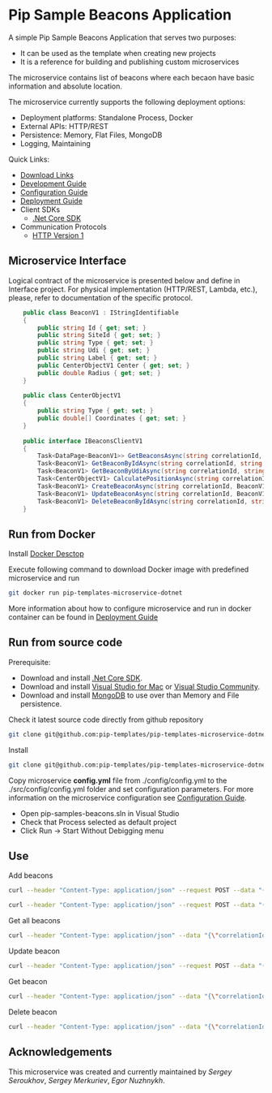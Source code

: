 ﻿# Pip Sample Beacons Application

A simple Pip Sample Beacons Application that serves two purposes:
- It can be used as the template when creating new projects
- It is a reference for building and publishing custom microservices

The microservice contains list of beacons where each becaon have basic information and absolute location.

The microservice currently supports the following deployment options:
* Deployment platforms: Standalone Process, Docker
* External APIs: HTTP/REST
* Persistence: Memory, Flat Files, MongoDB
* Logging, Maintaining

<a name="links"></a> Quick Links:
* [Download Links](doc/Downloads.md)
* [Development Guide](doc/Development.md)
* [Configuration Guide](doc/Configuration.md)
* [Deployment Guide](doc/Deployment.md)
* Client SDKs
  - [.Net Core SDK](https://github.com/pip-services-infrastructure/pip-clients-settings-dotnet)
* Communication Protocols
  - [HTTP Version 1](doc/HttpProtocolV1.md)  
  
 ## Microservice Interface

Logical contract of the microservice is presented below and define in Interface project. For physical implementation (HTTP/REST, Lambda, etc.),
please, refer to documentation of the specific protocol.

```c#
    public class BeaconV1 : IStringIdentifiable
    {
        public string Id { get; set; }
        public string SiteId { get; set; }
        public string Type { get; set; }
        public string Udi { get; set; }
        public string Label { get; set; }
        public CenterObjectV1 Center { get; set; }
        public double Radius { get; set; }
    }
    
    public class CenterObjectV1
    {
        public string Type { get; set; }
        public double[] Coordinates { get; set; }
    }
    
    public interface IBeaconsClientV1
    {
        Task<DataPage<BeaconV1>> GetBeaconsAsync(string correlationId, FilterParams filter, PagingParams paging);
        Task<BeaconV1> GetBeaconByIdAsync(string correlationId, string id);
        Task<BeaconV1> GetBeaconByUdiAsync(string correlationId, string udi);
        Task<CenterObjectV1> CalculatePositionAsync(string correlationId, string siteId, string[] udis);
        Task<BeaconV1> CreateBeaconAsync(string correlationId, BeaconV1 beacon);
        Task<BeaconV1> UpdateBeaconAsync(string correlationId, BeaconV1 beacon);
        Task<BeaconV1> DeleteBeaconByIdAsync(string correlationId, string id);
    }
```

## Run from Docker

Install [Docker Desctop](https://www.docker.com/)

Execute following command to download Docker image with predefined microservice and run
```bash
git docker run pip-templates-microservice-dotnet
```
More information about how to configure microservice and run in docker container can be found in [Deployment Guide](doc/Deployment.md)

## Run from source code

Prerequisite:
* Download and install [.Net Core SDK](https://dotnet.microsoft.com/download).
* Download and install [Visual Studio for Mac](https://visualstudio.microsoft.com/vs/mac/) or [Visual Studio Community](https://visualstudio.microsoft.com/vs/community/).
* Download and install [MongoDB](https://www.mongodb.com/) to use over than Memory and File persistence.

Check it latest source code directly from github repository
```bash
git clone git@github.com:pip-templates/pip-templates-microservice-dotnet.git
```

Install
```bash
git clone git@github.com:pip-templates/pip-templates-microservice-dotnet.git
```

Copy microservice **config.yml** file from ./config/config.yml to the ./src/config/config.yml folder and set configuration parameters.
For more information on the microservice configuration see [Configuration Guide](Configuration.md).

* Open pip-samples-beacons.sln in Visual Studio
* Check that Process selected as default project
* Click Run -> Start Without Debigging menu

## Use

Add beacons
```bash
curl --header "Content-Type: application/json" --request POST --data "{\"correlationId\":\"d42fd72c-02d2-4944-8631-4d94bc5fd75f\",\"beacon\":{\"id\":\"1\", \"site_id\":\"Site1\", \"type\":\"tracker\",\"udi\":\"12345\", \"label\":\"basic tracker\", \"radius\":4.0, \"center\": {\"type\": \"absolute\", \"coordinates\": [123.0,456.0,789.0]}}}" http://localhost:8080/v1/beacons/create_beacon

curl --header "Content-Type: application/json" --request POST --data "{\"correlationId\":\"d42fd72c-02d2-4944-8631-4d94bc5fd75f\",\"beacon\":{\"id\":\"2\", \"site_id\":\"Site2\", \"type\":\"tracker\",\"udi\":\"12345\", \"label\":\"basic tracker\", \"radius\":4.0, \"center\": {\"type\": \"absolute\", \"coordinates\": [123.0,456.0,789.0]}}}" http://localhost:8080/v1/beacons/create_beacon
```

Get all beacons
```bash
curl --header "Content-Type: application/json" --data "{\"correlationId\":\"d42fd72c-02d2-4944-8631-4d94bc5fd75f\",\"filter\":null,\"paging\":null}" --request POST localhost:8080/v1/beacons/get_beacons
```
Update beacon
```bash
curl --header "Content-Type: application/json" --request POST --data "{\"correlationId\":\"d42fd72c-02d2-4944-8631-4d94bc5fd75f\",\"beacon\":{\"id\":\"2\", \"site_id\":\"New Site2\", \"type\":\"tracker\",\"udi\":\"12345\", \"label\":\"basic tracker\", \"radius\":4.0, \"center\": {\"type\": \"absolute\", \"coordinates\": [123.0,456.0,789.0]}}}" http://localhost:8080/v1/beacons/update_beacon
```
Get beacon
```bash
curl --header "Content-Type: application/json" --data "{\"correlationId\":\"d42fd72c-02d2-4944-8631-4d94bc5fd75f\",\"beacon_id\":\"2\"}" --request POST localhost:8080/v1/beacons/get_beacon_by_id
```

Delete beacon
```bash
curl --header "Content-Type: application/json" --data "{\"correlationId\":\"d42fd72c-02d2-4944-8631-4d94bc5fd75f\",\"beacon_id\":\"2\"}" --request POST localhost:8080/v1/beacons/delete_beacon_by_id
```

## Acknowledgements

This microservice was created and currently maintained by *Sergey Seroukhov*, *Sergey Merkuriev*, *Egor Nuzhnykh*.
